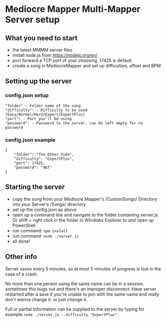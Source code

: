 # Mediocre Mapper Multi-Mapper Server setup

## What you need to start
 * the latest MMMM server files
 * install node.js from https://nodejs.org/en/
 * port forward a TCP port of your choosing. 17425 is default.
 * create a song in MediocreMapper and set up difficulties, offset and BPM


## Setting up the server
### config.json setup 
```
"folder" - Folder name of the song
"difficulty": - Difficulty to be used (Easy/Normal/Hard/Expert/ExpertPlus)
"port": - Port you'll be using
"password": - Password to the server, can be left empty for no password
```
### config.json example
```
{
	"folder": "The Other Side",
	"difficulty": "ExpertPlus",
	"port": 17425,
	"password": "967"
}
```

## Starting the server
 * copy the song from your Mediocre Mapper's /CustomSongs/ Directory into your Server's /Songs/ directory
 * set up the config.json as above
 * open up a command line and navigate to the folder containing server.js. Or shift + right click in the folder in Windows Explorer to and open up PowerShell
 * run command: `npm install`
 * run command: `node ./server.js`
 * all done!

## Other info
Server saves every 5 minutes, so at most 5 minutes of progress is lost in the case of a crash.

No more than one person using the same name can be in a session. sometimes this bugs out and there's an improper disconnect. Have server restarted after a save if you're unable to join with the same name and really don't wanna change it. or just change it.

Full or partial information can be supplied to the server by typing for example `node ./server.js --difficulty "ExpertPlus"`

